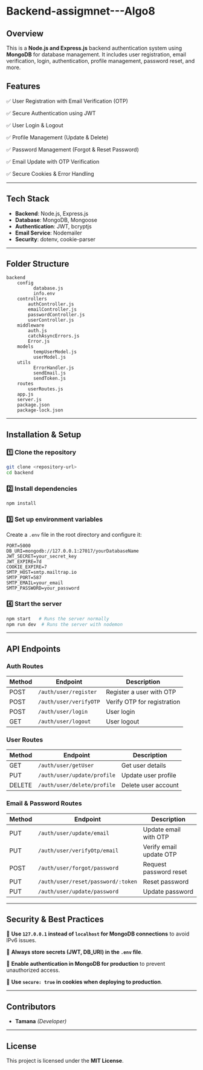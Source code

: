 # Backend-assigmnet---Algo8

## Overview
This is a **Node.js and Express.js** backend authentication system using **MongoDB** for database management. It includes user registration, email verification, login, authentication, profile management, password reset, and more.

## Features
✅ User Registration with Email Verification (OTP)

✅ Secure Authentication using JWT

✅ User Login & Logout

✅ Profile Management (Update & Delete)

✅ Password Management (Forgot & Reset Password)

✅ Email Update with OTP Verification

✅ Secure Cookies & Error Handling


---

## Tech Stack
- **Backend**: Node.js, Express.js
- **Database**: MongoDB, Mongoose
- **Authentication**: JWT, bcryptjs
- **Email Service**: Nodemailer
- **Security**: dotenv, cookie-parser

---

## Folder Structure
```
backend  
    config
          database.js
          info.env
    controllers  
        authController.js  
        emailController.js  
        passwordController.js  
        userController.js  
    middleware
        auth.js
        catchAsyncErrors.js
        Error.js  
    models
          tempUserModel.js
          userModel.js
    utils
          ErrorHandler.js
          sendEmail.js
          sendToken.js
    routes  
        userRoutes.js
    app.js  
    server.js
    package.json
    package-lock.json  
```

---

## Installation & Setup
### **1️⃣ Clone the repository**
```sh
git clone <repository-url>
cd backend
```

### **2️⃣ Install dependencies**
```sh
npm install
```

### **3️⃣ Set up environment variables**
Create a `.env` file in the root directory and configure it:
```env
PORT=5000
DB_URI=mongodb://127.0.0.1:27017/yourDatabaseName
JWT_SECRET=your_secret_key
JWT_EXPIRE=7d
COOKIE_EXPIRE=7
SMTP_HOST=smtp.mailtrap.io
SMTP_PORT=587
SMTP_EMAIL=your_email
SMTP_PASSWORD=your_password
```

### **4️⃣ Start the server**
```sh
npm start   # Runs the server normally
npm run dev  # Runs the server with nodemon
```

---

## API Endpoints
### **Auth Routes**
| Method | Endpoint                | Description          |
|--------|-------------------------|----------------------|
| POST   | `/auth/user/register`    | Register a user with OTP |
| POST   | `/auth/user/verifyOTP`   | Verify OTP for registration |
| POST   | `/auth/user/login`       | User login |
| GET    | `/auth/user/logout`      | User logout |

### **User Routes**
| Method | Endpoint                     | Description            |
|--------|------------------------------|------------------------|
| GET    | `/auth/user/getUser`         | Get user details |
| PUT    | `/auth/user/update/profile`  | Update user profile |
| DELETE | `/auth/user/delete/profile`  | Delete user account |

### **Email & Password Routes**
| Method | Endpoint                          | Description             |
|--------|-----------------------------------|-------------------------|
| PUT    | `/auth/user/update/email`        | Update email with OTP  |
| PUT    | `/auth/user/verifyOtp/email`     | Verify email update OTP |
| POST   | `/auth/user/forgot/password`     | Request password reset |
| PUT    | `/auth/user/reset/password/:token` | Reset password  |
| PUT    | `/auth/user/update/password`     | Update password |

---

## Security & Best Practices
🔹 **Use `127.0.0.1` instead of `localhost` for MongoDB connections** to avoid IPv6 issues.  

🔹 **Always store secrets (JWT, DB_URI) in the `.env` file**.  

🔹 **Enable authentication in MongoDB for production** to prevent unauthorized access.  

🔹 **Use `secure: true` in cookies when deploying to production**.  


---

## Contributors
- **Tamana** *(Developer)*

---

## License
This project is licensed under the **MIT License**.
